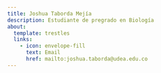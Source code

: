 ```yaml
---
title: Joshua Taborda Mejía
description: Estudiante de pregrado en Biología
about:
  template: trestles
  links:
    - icon: envelope-fill
      text: Email
      href: mailto:joshua.taborda@udea.edu.co
---
```


